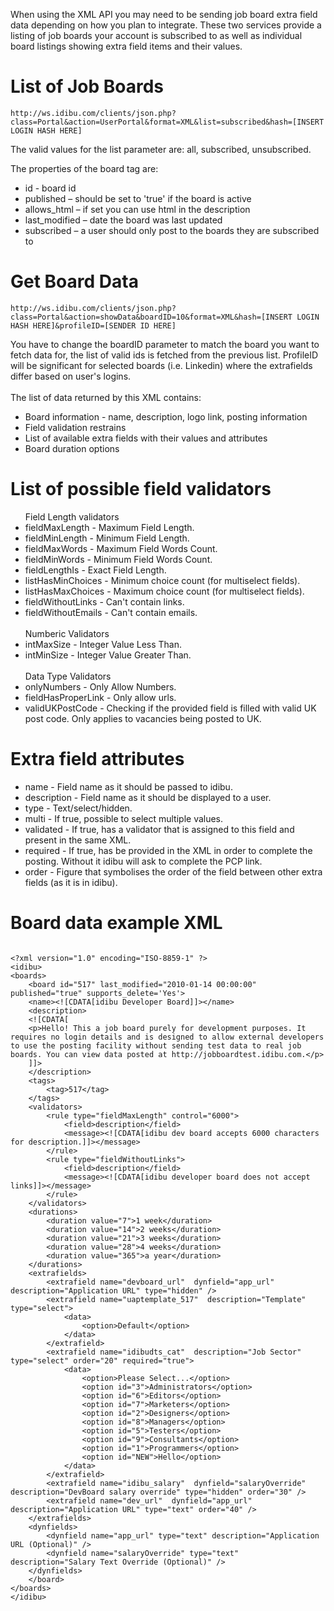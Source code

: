 <p>When using the XML API you may need to be sending job board extra field data depending on how you plan to integrate. These two services provide a listing of job boards your account is subscribed to as well as individual board listings showing extra field items and their values.</p>
<h1>
	List of Job Boards</h1>
<pre>
<code>http://ws.idibu.com/clients/json.php?class=Portal&action=UserPortal&format=XML&list=subscribed&hash=[INSERT LOGIN HASH HERE]</code></pre>
<p>The valid values for the list parameter are: all, subscribed, unsubscribed.</p>
<p>The properties of the board tag are:</p>
<ul>
	<li>
		id - board id</li>
	<li>
		published &ndash; should be set to &#39;true&#39; if the board is active</li>
	<li>
		allows_html &ndash; if set you can use html in the description</li>
	<li>
		last_modified &ndash; date the board was last updated</li>
	<li>
		subscribed &ndash; a user should only post to the boards they are subscribed to</li>
</ul>
<h1>
	Get Board Data</h1>
<pre>
<code>http://ws.idibu.com/clients/json.php?class=Portal&action=showData&boardID=10&format=XML&hash=[INSERT LOGIN HASH HERE]&profileID=[SENDER ID HERE]</code></pre>
<p>You have to change the boardID parameter to match the board you want to fetch data for, the list of valid ids is fetched from the previous list. ProfileID will be significant for selected boards (i.e. Linkedin) where the extrafields differ based on user&#39;s logins.<br><br>
The list of data returned by this XML contains:<ul>
<li>Board information - name, description, logo link, posting information</li>
<li>Field validation restrains</li>
<li>List of available extra fields with their values and attributes</li>
<li>Board duration options</li>
</ul>
<h1>
List of possible field validators</h1>
<ul>
Field Length validators
<li>fieldMaxLength - Maximum Field Length.</li>
<li>fieldMinLength - Minimum Field Length.</li>
<li>fieldMaxWords - Maximum Field Words Count.</li>
<li>fieldMinWords - Minimum Field Words Count.</li>
<li>fieldLengthIs - Exact Field Length.</li>
<li>listHasMinChoices - Minimum choice count (for multiselect fields).</li>
<li>listHasMaxChoices - Maximum choice count (for multiselect fields).</li>
<li>fieldWithoutLinks - Can't contain links.</li>
<li>fieldWithoutEmails - Can't contain emails.</li>
<br>
Numberic Validators<br>
<li>intMaxSize - Integer Value Less Than.</li>
<li>intMinSize - Integer Value Greater Than.</li>
<br>Data Type Validators<br>
<li>onlyNumbers - Only Allow Numbers.</li>
<li>fieldHasProperLink - Only allow urls.</li>
<li>validUKPostCode - Checking if the provided field is filled with valid UK post code. Only applies to vacancies being posted to UK.</li>
</ul>

<h1>
Extra field attributes</h1>
<ul>
<li>name - Field name as it should be passed to idibu.</li>
<li>description - Field name as it should be displayed to a user.</li>
<li>type - Text/select/hidden.</li>
<li>multi - If true, possible to select multiple values.</li>
<li>validated - If true, has a validator that is assigned to this field and present in the same XML.</li>
<li>required - If true, has be provided in the XML in order to complete the posting. Without it idibu will ask to complete the PCP link.</li>
<li>order - Figure that symbolises the order of the field between other extra fields (as it is in idibu).</li>
</ul>

<h1>
Board data example XML</h1>
<pre>
<code type="xml">
&lt;?xml version=&quot;1.0&quot; encoding=&quot;ISO-8859-1&quot; ?&gt;
&lt;idibu&gt;
&lt;boards&gt;
	&lt;board id=&quot;517&quot; last_modified=&quot;2010-01-14 00:00:00&quot; published=&quot;true&quot; supports_delete=&#39;Yes&#39;&gt;
	&lt;name&gt;&lt;![CDATA[idibu Developer Board]]&gt;&lt;/name&gt;
	&lt;description&gt;
	&lt;![CDATA[
	&lt;p&gt;Hello! This a job board purely for development purposes. It requires no login details and is designed to allow external developers to use the posting facility without sending test data to real job boards. You can view data posted at http://jobboardtest.idibu.com.&lt;/p&gt;
	]]&gt;
	&lt;/description&gt;
	&lt;tags&gt;
		&lt;tag&gt;517&lt;/tag&gt;
	&lt;/tags&gt;
	&lt;validators&gt;
		&lt;rule type=&quot;fieldMaxLength&quot; control=&quot;6000&quot;&gt;
			&lt;field&gt;description&lt;/field&gt;
			&lt;message&gt;&lt;![CDATA[idibu dev board accepts 6000 characters for description.]]&gt;&lt;/message&gt;
		&lt;/rule&gt;
		&lt;rule type=&quot;fieldWithoutLinks&quot;&gt;
			&lt;field&gt;description&lt;/field&gt;
			&lt;message&gt;&lt;![CDATA[idibu developer board does not accept links]]&gt;&lt;/message&gt;
		&lt;/rule&gt;
	&lt;/validators&gt;
	&lt;durations&gt;
		&lt;duration value=&quot;7&quot;&gt;1 week&lt;/duration&gt;
		&lt;duration value=&quot;14&quot;&gt;2 weeks&lt;/duration&gt;
		&lt;duration value=&quot;21&quot;&gt;3 weeks&lt;/duration&gt;
		&lt;duration value=&quot;28&quot;&gt;4 weeks&lt;/duration&gt;
		&lt;duration value=&quot;365&quot;&gt;a year&lt;/duration&gt;
	&lt;/durations&gt;
	&lt;extrafields&gt;
		&lt;extrafield name=&quot;devboard_url&quot;  dynfield=&quot;app_url&quot; description=&quot;Application URL&quot; type=&quot;hidden&quot; /&gt;
		&lt;extrafield name=&quot;uaptemplate_517&quot;  description=&quot;Template&quot; type=&quot;select&quot;&gt;
			&lt;data&gt;
				&lt;option&gt;Default&lt;/option&gt;
			&lt;/data&gt;
		&lt;/extrafield&gt;
		&lt;extrafield name=&quot;idibudts_cat&quot;  description=&quot;Job Sector&quot; type=&quot;select&quot; order=&quot;20&quot; required=&quot;true&quot;&gt;
			&lt;data&gt;
				&lt;option&gt;Please Select...&lt;/option&gt;
				&lt;option id=&quot;3&quot;&gt;Administrators&lt;/option&gt;
				&lt;option id=&quot;6&quot;&gt;Editors&lt;/option&gt;
				&lt;option id=&quot;7&quot;&gt;Marketers&lt;/option&gt;
				&lt;option id=&quot;2&quot;&gt;Designers&lt;/option&gt;
				&lt;option id=&quot;8&quot;&gt;Managers&lt;/option&gt;
				&lt;option id=&quot;5&quot;&gt;Testers&lt;/option&gt;
				&lt;option id=&quot;9&quot;&gt;Consultants&lt;/option&gt;
				&lt;option id=&quot;1&quot;&gt;Programmers&lt;/option&gt;
				&lt;option id=&quot;NEW&quot;&gt;Hello&lt;/option&gt;
			&lt;/data&gt;
		&lt;/extrafield&gt;
		&lt;extrafield name=&quot;idibu_salary&quot;  dynfield=&quot;salaryOverride&quot; description=&quot;DevBoard salary override&quot; type=&quot;hidden&quot; order=&quot;30&quot; /&gt;
		&lt;extrafield name=&quot;dev_url&quot;  dynfield=&quot;app_url&quot; description=&quot;Application URL&quot; type=&quot;text&quot; order=&quot;40&quot; /&gt;
	&lt;/extrafields&gt;
	&lt;dynfields&gt;
		&lt;dynfield name=&quot;app_url&quot; type=&quot;text&quot; description=&quot;Application URL (Optional)&quot; /&gt;
		&lt;dynfield name=&quot;salaryOverride&quot; type=&quot;text&quot; description=&quot;Salary Text Override (Optional)&quot; /&gt;
	&lt;/dynfields&gt;
	&lt;/board&gt;
&lt;/boards&gt;
&lt;/idibu&gt;
</code></pre>
</p>
